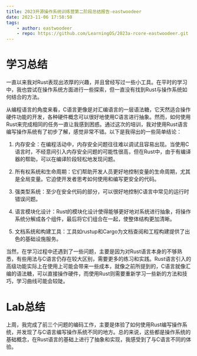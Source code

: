 ```yaml
---
title: 2023开源操作系统训练营第二阶段总结报告-eastwoodeer
date: 2023-11-06 17:58:50
tags:
    - author: eastwoodeer
    - repo: https://github.com/LearningOS/2023a-rcore-eastwoodeer.git
---
```


# 学习总结

一直以来我对Rust表现出浓厚的兴趣，并且曾经写过一些小工具。在平时的学习中，我也尝试在操作系统方面进行一些探索，但一直没有找到Rust与操作系统如何结合的方法。

从编程语言的角度来看，C语言更像是对汇编语言的一层语法糖，它天然适合操作硬件功能的开发，各种硬件概念可以很好地使用C语言进行抽象。然而，如何使用Rust来完成相同的任务一直让我感到困惑。通过这次的培训，我对使用Rust语言编写操作系统有了初步了解，感觉非常不错。以下是我得出的一些简单结论：

1. 内存安全：在编程活动中，内存安全问题往往难以调试且容易出现。当使用C语言时，不经意间引入内存安全问题的可能性很高，但在Rust中，由于有编译器的帮助，可以在编译阶段轻松地发现问题。

2. 所有权系统和生命周期：它们帮助开发人员更好地控制变量的生命周期，尤其是全局变量。它迫使开发者思考如何使用和编写更安全的代码。

3. 强类型系统：至少在安全代码的部分，可以很好地控制C语言中常见的运行时错误问题。

4. 语言模块化设计：Rust的模块化设计使得能够更好地对系统进行抽象，将操作系统分解成各个组件，最后将它们组合在一起，使整体结构更加清晰。

5. 文档系统和构建工具：工具如rustup和Cargo为文档查阅和工程构建提供了出色的基础设施服务。

当然，在学习过程中还遇到了一些问题，主要是因为对Rust语言本身的不够熟悉，有些用法与C语言仍存在较大区别，需要更多的练习和实践。Rust语言引入的高级功能实际上在使用上可能会带来一些成本，就像之前所提到的，C语言就像汇编的语法糖，可以直接操作硬件，而使用Rust则需要重新学习一些新的方法和技巧，学习曲线可能会较陡。

# Lab总结

上周，我完成了前三个问题的编码工作，主要是体验了如何使用Rust编写操作系统，并发现了与C语言编写操作系统不同的地方。总的来说，这些都是操作系统的基础概念，在Rust语言的基础上进行了抽象和实现，我感受到了与C语言不同的体验。
